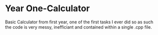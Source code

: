 # Year One-Calculator
Basic Calculator from first year, one of the first tasks I ever did so as such the code is very messy, inefficiant and contained within a single .cpp file. 
